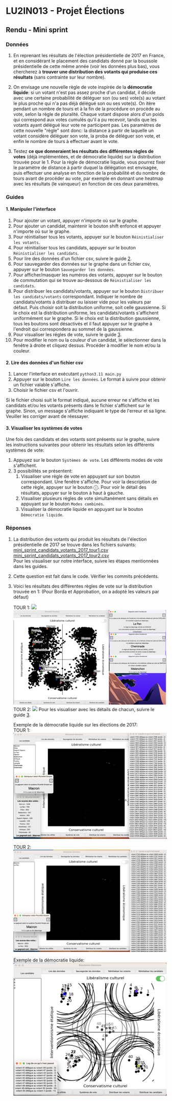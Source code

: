 # LU2IN013 - Projet Élections 
## Rendu - Mini sprint

### Données
1. En reprenant les résultats de l'élection présidentielle de 2017 en France, et en considérant le placement des candidats donné par la boussole présidentielle de cette même année (voir les données plus bas), vous chercherez à __trouver une distribution des votants qui produise ces résultats__ (sans contrainte sur leur nombre).

2. On envisage une nouvelle règle de vote inspirée de la __démocratie liquide__: si un votant n'est pas assez proche d'un candidat, il décide avec une certaine probabilité de déléguer son (ou ses) vote(s)  au votant le plus proche qui n'a pas déjà délégué son ou ses vote(s). On itère pendant un nombre de tours et à la fin de la procédure on procède au vote, selon la règle de pluralité. Chaque votant dispose alors d'un poids qui correspond aux votes cumulés qu'il a pu recevoir, tandis que les votants ayant délégué leur vote ne participent pas. Les paramètres de cette nouvelle "règle" sont donc: la distance à partir de laquelle un votant considère déléguer son vote, la proba de déléguer son vote, et enfin le nombre de tours à effectuer avant le vote. 

3. Testez __ce que donneraient les résultats des différentes règles de votes__ (déjà implémentées, et de démocratie liquide) sur la distribution trouvée pour le 1. Pour la règle de démocratie liquide, vous pourrez fixer le paramètre de distance à partir duquel la délégation est envisagée, puis effectuer une analyse en fonction de la probabilité et du nombre de tours avant de procéder au vote, par exemple en donnant une heatmap avec les résultats (le vainqueur) en fonction de ces deux paramètres. 


### Guides
#### 1. Manipuler l'interface

1. Pour ajouter un votant, appuyer n'importe où sur le graphe.
2. Pour ajouter un candidat, maintenir le bouton shift enfoncé et appuyer n'importe où sur le graphe.
3. Pour réinitialiser tous les votants, appuyer sur le bouton `Réinistialiser les votants`.
4. Pour réinitialiser tous les candidats, appuyer sur le bouton `Réinistialiser les candidats`.
5. Pour lire des données d'un fichier csv, suivre le guide [2](#2-lire-des-données-dun-fichier-csv).
6. Pour sauvegarder des données sur le graphe dans un fichier csv, appuyer sur le bouton `Sauvegarder les données`.
7. Pour afficher/masquer les numéros des votants, appuyer sur le bouton de commutation qui se trouve au-dessous de `Réinistialiser les candidats`.
8. Pour distribuer les candidats/votants, appuyer sur le bouton `Distribuer les candidats/votants` correspondant. Indiquer le nombre de candidats/votants à distribuer ou laisser vide pour les valeurs par défaut. 
Puis choisir soit la distribution uniforme, soit celle gaussienne. Si le choix est la distribution uniforme, les candidats/votants s'affichent uniformément sur le graphe.
Si le choix est la distribution gaussienne, tous les boutons sont désactivés et il faut appuyer sur le graphe à l'endroit qui correspondera au sommet de la gaussienne.
9. Pour visualiser les régles de vote, suivre le guide [3](#3-visualiser-les-systèmes-de-votes).
10. Pour modifier le nom ou la couleur d'un candidat, le sélectionner dans la fenêtre à droite et cliquez dessus. Procéder à modifier le nom et/ou la couleur.

#### 2. Lire des données d'un fichier csv
1. Lancer l'interface en exécutant `python3.11 main.py`
2. Appuyer sur le bouton `Lire les données`. Le format à suivre pour obtenir un fichier valable s'affiche.
3. Choisir le fichier csv et l'ouvrir.

Si le fichier choisi suit le format indiqué, aucune erreur ne s'affiche et les candidats et/ou les votants présents dans le fichier s'affichent sur le graphe.
Sinon, un message s'affiche indiquant le type de l'erreur et sa ligne. Veuiller les corriger avant de réessayer.

#### 3. Visualiser les systèmes de votes
Une fois des candidats et des votants sont présents sur le graphe, suivre les instructions suivantes pour obtenir les résultats selon les différents systèmes de vote:
1. Appuyez sur le bouton `Systèmes de vote`. Les différents modes de vote s'affichent.
2. 3 possibilités se présentent:
   1. Visualiser une règle de vote en appuyant sur son bouton correspondant. Une fenêtre s'affiche. Pour voir la description de cette règle, appuyer sur le bouton ⓘ. Pour voir le détail des résultats, appuyer sur le bouton à haut à gauche.
   2. Visualiser plusieurs règles de vote simultanément sans détails en appuyant sur le bouton `Modes combinés`.
   3. Visualiser la démocratie liquide en appuyant sur le bouton `Démocratie liquide`.
    

### Réponses

1. La distribution des votants qui produit les résultats de l'élection présidentielle de 2017 se trouve dans les fichiers suivants:
[mini_sprint_candidats_votants_2017_tour1.csv](files%2Fmini_sprint_candidats_votants_2017_tour1.csv)
[mini_sprint_candidats_votants_2017_tour2.csv](files%2Fmini_sprint_candidats_votants_2017_tour2.csv) \
Pour les visualiser sur notre interface, suivre les étapes mentionnées dans les guides.

2. Cette question est fait dans le code. Vérifier les commits précédents.

3. Voici les résultats des différentes règles de vote sur la distribution trouvée en 1:
   (Pour Borda et Approbation, on a adopté les valeurs par défaut)

    TOUR 1:
    ![](results-mini-sprint/mode_combiné_tour1.png)
    ![](results-mini-sprint/resultat_condorcet_tour1.png)
    TOUR 2:
    ![](results-mini-sprint/mode_combiné_tour2.png)
    Pour les visualiser avec les détails de chacun, suivre le guide [3](#3-visualiser-les-systèmes-de-votes).
    
    Exemple de la démocratie liquide sur les élections de 2017: \
    TOUR 1:
    ![](results-mini-sprint/democratie-liquide-tour1-2017.png)

    TOUR 2:
    ![](results-mini-sprint/democratie-liquide-tour2-2017.png)

    Exemple de la démocratie liquide:
    ![](results-mini-sprint/example-democratie-liquide.png)










